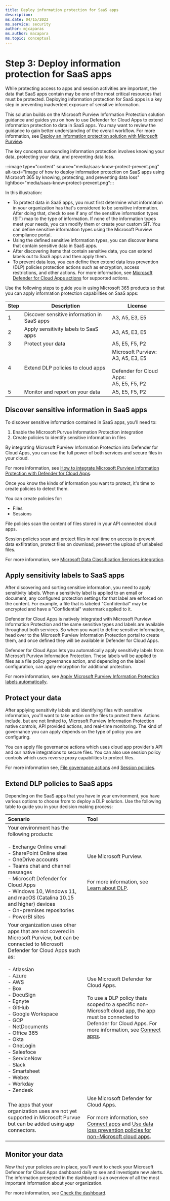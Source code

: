 ```yaml
---
title: Deploy information protection for SaaS apps
description: 
ms.date: 04/15/2022
ms.service: security
author: mjcaparas
ms.author: macapara
ms.topic: conceptual
---
```


# Step 3: Deploy information protection for SaaS apps 
 

While protecting access to apps and session activities are important, the data that SaaS apps contain may be one of the most critical resources that must be protected. Deploying information protection for SaaS apps is a key step in preventing inadvertent exposure of sensitive information.

This solution builds on the Microsoft Purview Information Protection solution guidance and guides you on how to use Defender for Cloud Apps to extend information protection to data in SaaS apps. You may want to review the guidance to gain better understanding of the overall workflow. For more information, see [Deploy an information protection solution with Microsoft Purview](/microsoft-365/compliance/information-protection-solution).

The key concepts surrounding information protection involves knowing your data, protecting your data, and preventing data loss. 

:::image type="content" source="media/saas-know-protect-prevent.png" alt-text="Image of how to deploy information protection on SaaS apps using Microsoft 365 by knowing, protecting, and preventing data loss" lightbox="media/saas-know-protect-prevent.png":::

In this illustration:


- To protect data in SaaS apps, you must first determine what information in your organization has that's considered to be sensitive information. After doing that, check to see if any of the sensitive information types (SIT) map to the type of information. If none of the information types meet your needs, you can modify them or create your custom SIT. You can define sensitive information types using the Microsoft Purview compliance portal.
- Using the defined sensitive information types, you can discover items that contain sensitive data in SaaS apps.
- After discovering items that contain sensitive data, you can extend labels out to SaaS apps and then apply them.
- To prevent data loss, you can define then extend data loss prevention (DLP) policies protection actions such as encryption, access restrictions, and other actions. For more information, see [Microsoft Defender for Cloud Apps actions](/microsoft-365/compliance/dlp-policy-reference#microsoft-defender-for-cloud-apps-actions) for supported actions. 


Use the following steps to guide you in using Microsoft 365 products so that you can apply information protection capabilities on SaaS apps:


|Step  |Description  | License
|---------|---------|---------|
|1     |  Discover sensitive information in SaaS apps       |  A3, A5, E3, E5
|2     |  Apply sensitivity labels to SaaS apps   |     A3, A5, E3, E5
|3     |  Protect your data  |    A5, E5, F5, P2
|4     |  Extend DLP policies to cloud apps | Microsoft Purview: <br>A3, A5, E3, E5 <br><br> Defender for Cloud Apps: <br> A5, E5, F5, P2
|5     |  Monitor and report on your data | A5, E5, F5, P2



## Discover sensitive information in SaaS apps

To discover sensitive information contained in SaaS apps, you'll need to:

1.	Enable the Microsoft Purvue Information Protection integration 
2.	Create policies to identify sensitive information in files 


By integrating Microsoft Purview Information Protection into Defender for Cloud Apps, you can use the full power of both services and secure files in your cloud.

For more information, see [How to integrate Microsoft Purview Information Protection with Defender for Cloud Apps](/defender-cloud-apps/azip-integration#how-to-integrate-microsoft-purview-information-protection-with-defender-for-cloud-apps).


Once you know the kinds of information you want to protect, it's time to create policies to detect them. 

You can create policies for:
- Files
- Sessions


File policies scan the content of files stored in your API connected cloud apps. 

Session policies scan and protect files in real time on access to prevent data exfiltration, protect files on download, prevent the upload of unlabeled files.


For more information, see [Microsoft Data Classification Services integration](/defender-cloud-apps/dcs-inspection).


## Apply sensitivity labels to SaaS apps
After discovering and sorting sensitive information, you need to apply sensitivity labels. When a sensitivity label is applied to an email or document, any configured protection settings for that label are enforced on the content. For example, a file that is labeled "Confidential" may be encrypted and have a "Confidential" watermark applied to it.

Defender for Cloud Apps is natively integrated with Microsoft Purview Information Protection and the same sensitive types and labels are available throughout both services. So when you want to define sensitive information, head over to the Microsoft Purview Information Protection portal to create them, and once defined they will be available in Defender for Cloud Apps.


Defender for Cloud Apps lets you automatically apply sensitivity labels from Microsoft Purview Information Protection. These labels will be applied to files as a file policy governance action, and depending on the label configuration, can apply encryption for additional protection.

For more information, see [Apply Microsoft Purview Information Protection labels automatically](/defender-cloud-apps/use-case-information-protection).


## Protect your data
After applying sensitivity labels and identifying files with sensitive information, you'll want to take action on the files to protect them.   Actions include, but are not limited to, Microsoft Purview Information Protection native controls, API provided actions, and real-time monitoring. The kind of governance you can apply depends on the type of policy you are configuring. 


You can apply file governance actions which uses cloud app provider's API and our native integrations to secure files. You can also use session policy controls which uses reverse proxy capabilities to protect files. 

For more information see, [File governance actions](/defender-cloud-apps/governance-actions#file-governance-actions) and [Session policies](/defender-cloud-apps/session-policy-aad).



## Extend DLP policies to SaaS apps

Depending on the SaaS apps that you have in your environment, you have various options to choose from to deploy a DLP solution. Use the following table to guide you in your decision making process:


Scenario | Tool 
:---|:---
Your environment has the following products:<br> <br> - Exchange Online email <br> - SharePoint Online sites <br>- OneDrive accounts <br>- Teams chat and channel messages <br>  - Microsoft Defender for Cloud Apps<br>  - Windows 10, Windows 11, and macOS (Catalina 10.15 and higher) devices <br> - On-premises repositories<br>- PowerBI sites | Use Microsoft Purview.  <br><br> <br><br> For more information, see [Learn about DLP](/microsoft-365/compliance/dlp-learn-about-dlp). |
Your organization uses other apps that are not covered in Microsoft Purview, but can be connected to Microsoft Defender for Cloud Apps such as:<br><br> - Atlassian <br> - Azure  <br> - AWS <br> - Box  <br> - DocuSign <br>- Egnyte  <br> - GitHub  <br> - Google Workspace  <br> - GCP  <br> - NetDocuments  <br> - Office 365  <br> - Okta  <br> - OneLogin  <br> - Salesfoce  <br> - ServiceNow  <br> - Slack  <br> - Smartsheet  <br> - Webex  <br> - Workday  <br> - Zendesk| Use Microsoft Defender for Cloud Apps. <br><br> To use a DLP policy thats scoped to a specific non-Microsoft cloud app, the app must be connected to Defender for Cloud Apps. For more information, see [Connect apps](/defender-cloud-apps/enable-instant-visibility-protection-and-governance-actions-for-your-apps).
The apps that your organization uses are not yet supported in Microsoft Purvue but can be added using app connectors. | Use Microsoft Defender for Cloud Apps. <br><br> For more information, see [Connect apps](/defender-cloud-apps/enable-instant-visibility-protection-and-governance-actions-for-your-apps) and [Use data loss prevention policies for non-Microsoft cloud apps](/microsoft-365/compliance/dlp-use-policies-non-microsoft-cloud-apps).

 
## Monitor your data

Now that your policies are in place, you'll want to check your Microsoft Defender for Cloud Apps dashboard daily to see and investigate new alerts. The information presented in the dashboard is an overview of all the most important information about your organization.


For more information, see [Check the dashboard](/defender-cloud-apps/daily-activities-to-protect-your-cloud-environment#check-the-dashboard).



